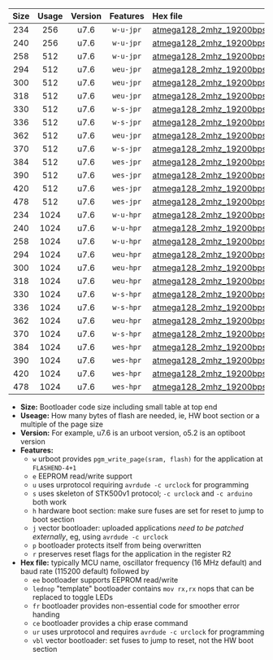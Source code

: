 |Size|Usage|Version|Features|Hex file|
|:-:|:-:|:-:|:-:|:--|
|234|256|u7.6|`w-u-jpr`|[atmega128_2mhz_19200bps_ur_vbl.hex](https://raw.githubusercontent.com/stefanrueger/urboot/main//atmega128_2mhz_19200bps_ur_vbl.hex)|
|240|256|u7.6|`w-u-jpr`|[atmega128_2mhz_19200bps_lednop_ur_vbl.hex](https://raw.githubusercontent.com/stefanrueger/urboot/main//atmega128_2mhz_19200bps_lednop_ur_vbl.hex)|
|258|512|u7.6|`w-u-jpr`|[atmega128_2mhz_19200bps_lednop_fr_ur_vbl.hex](https://raw.githubusercontent.com/stefanrueger/urboot/main//atmega128_2mhz_19200bps_lednop_fr_ur_vbl.hex)|
|294|512|u7.6|`weu-jpr`|[atmega128_2mhz_19200bps_ee_ur_vbl.hex](https://raw.githubusercontent.com/stefanrueger/urboot/main//atmega128_2mhz_19200bps_ee_ur_vbl.hex)|
|300|512|u7.6|`weu-jpr`|[atmega128_2mhz_19200bps_ee_lednop_ur_vbl.hex](https://raw.githubusercontent.com/stefanrueger/urboot/main//atmega128_2mhz_19200bps_ee_lednop_ur_vbl.hex)|
|318|512|u7.6|`weu-jpr`|[atmega128_2mhz_19200bps_ee_lednop_fr_ur_vbl.hex](https://raw.githubusercontent.com/stefanrueger/urboot/main//atmega128_2mhz_19200bps_ee_lednop_fr_ur_vbl.hex)|
|330|512|u7.6|`w-s-jpr`|[atmega128_2mhz_19200bps_vbl.hex](https://raw.githubusercontent.com/stefanrueger/urboot/main//atmega128_2mhz_19200bps_vbl.hex)|
|336|512|u7.6|`w-s-jpr`|[atmega128_2mhz_19200bps_lednop_vbl.hex](https://raw.githubusercontent.com/stefanrueger/urboot/main//atmega128_2mhz_19200bps_lednop_vbl.hex)|
|362|512|u7.6|`weu-jpr`|[atmega128_2mhz_19200bps_ee_lednop_fr_ce_ur_vbl.hex](https://raw.githubusercontent.com/stefanrueger/urboot/main//atmega128_2mhz_19200bps_ee_lednop_fr_ce_ur_vbl.hex)|
|370|512|u7.6|`w-s-jpr`|[atmega128_2mhz_19200bps_lednop_fr_vbl.hex](https://raw.githubusercontent.com/stefanrueger/urboot/main//atmega128_2mhz_19200bps_lednop_fr_vbl.hex)|
|384|512|u7.6|`wes-jpr`|[atmega128_2mhz_19200bps_ee_vbl.hex](https://raw.githubusercontent.com/stefanrueger/urboot/main//atmega128_2mhz_19200bps_ee_vbl.hex)|
|390|512|u7.6|`wes-jpr`|[atmega128_2mhz_19200bps_ee_lednop_vbl.hex](https://raw.githubusercontent.com/stefanrueger/urboot/main//atmega128_2mhz_19200bps_ee_lednop_vbl.hex)|
|420|512|u7.6|`wes-jpr`|[atmega128_2mhz_19200bps_ee_lednop_fr_vbl.hex](https://raw.githubusercontent.com/stefanrueger/urboot/main//atmega128_2mhz_19200bps_ee_lednop_fr_vbl.hex)|
|478|512|u7.6|`wes-jpr`|[atmega128_2mhz_19200bps_ee_lednop_fr_ce_vbl.hex](https://raw.githubusercontent.com/stefanrueger/urboot/main//atmega128_2mhz_19200bps_ee_lednop_fr_ce_vbl.hex)|
|234|1024|u7.6|`w-u-hpr`|[atmega128_2mhz_19200bps_ur.hex](https://raw.githubusercontent.com/stefanrueger/urboot/main//atmega128_2mhz_19200bps_ur.hex)|
|240|1024|u7.6|`w-u-hpr`|[atmega128_2mhz_19200bps_lednop_ur.hex](https://raw.githubusercontent.com/stefanrueger/urboot/main//atmega128_2mhz_19200bps_lednop_ur.hex)|
|258|1024|u7.6|`w-u-hpr`|[atmega128_2mhz_19200bps_lednop_fr_ur.hex](https://raw.githubusercontent.com/stefanrueger/urboot/main//atmega128_2mhz_19200bps_lednop_fr_ur.hex)|
|294|1024|u7.6|`weu-hpr`|[atmega128_2mhz_19200bps_ee_ur.hex](https://raw.githubusercontent.com/stefanrueger/urboot/main//atmega128_2mhz_19200bps_ee_ur.hex)|
|300|1024|u7.6|`weu-hpr`|[atmega128_2mhz_19200bps_ee_lednop_ur.hex](https://raw.githubusercontent.com/stefanrueger/urboot/main//atmega128_2mhz_19200bps_ee_lednop_ur.hex)|
|318|1024|u7.6|`weu-hpr`|[atmega128_2mhz_19200bps_ee_lednop_fr_ur.hex](https://raw.githubusercontent.com/stefanrueger/urboot/main//atmega128_2mhz_19200bps_ee_lednop_fr_ur.hex)|
|330|1024|u7.6|`w-s-hpr`|[atmega128_2mhz_19200bps.hex](https://raw.githubusercontent.com/stefanrueger/urboot/main//atmega128_2mhz_19200bps.hex)|
|336|1024|u7.6|`w-s-hpr`|[atmega128_2mhz_19200bps_lednop.hex](https://raw.githubusercontent.com/stefanrueger/urboot/main//atmega128_2mhz_19200bps_lednop.hex)|
|362|1024|u7.6|`weu-hpr`|[atmega128_2mhz_19200bps_ee_lednop_fr_ce_ur.hex](https://raw.githubusercontent.com/stefanrueger/urboot/main//atmega128_2mhz_19200bps_ee_lednop_fr_ce_ur.hex)|
|370|1024|u7.6|`w-s-hpr`|[atmega128_2mhz_19200bps_lednop_fr.hex](https://raw.githubusercontent.com/stefanrueger/urboot/main//atmega128_2mhz_19200bps_lednop_fr.hex)|
|384|1024|u7.6|`wes-hpr`|[atmega128_2mhz_19200bps_ee.hex](https://raw.githubusercontent.com/stefanrueger/urboot/main//atmega128_2mhz_19200bps_ee.hex)|
|390|1024|u7.6|`wes-hpr`|[atmega128_2mhz_19200bps_ee_lednop.hex](https://raw.githubusercontent.com/stefanrueger/urboot/main//atmega128_2mhz_19200bps_ee_lednop.hex)|
|420|1024|u7.6|`wes-hpr`|[atmega128_2mhz_19200bps_ee_lednop_fr.hex](https://raw.githubusercontent.com/stefanrueger/urboot/main//atmega128_2mhz_19200bps_ee_lednop_fr.hex)|
|478|1024|u7.6|`wes-hpr`|[atmega128_2mhz_19200bps_ee_lednop_fr_ce.hex](https://raw.githubusercontent.com/stefanrueger/urboot/main//atmega128_2mhz_19200bps_ee_lednop_fr_ce.hex)|

- **Size:** Bootloader code size including small table at top end
- **Useage:** How many bytes of flash are needed, ie, HW boot section or a multiple of the page size
- **Version:** For example, u7.6 is an urboot version, o5.2 is an optiboot version
- **Features:**
  + `w` urboot provides `pgm_write_page(sram, flash)` for the application at `FLASHEND-4+1`
  + `e` EEPROM read/write support
  + `u` uses urprotocol requiring `avrdude -c urclock` for programming
  + `s` uses skeleton of STK500v1 protocol; `-c urclock` and `-c arduino` both work
  + `h` hardware boot section: make sure fuses are set for reset to jump to boot section
  + `j` vector bootloader: uploaded applications *need to be patched externally*, eg, using `avrdude -c urclock`
  + `p` bootloader protects itself from being overwritten
  + `r` preserves reset flags for the application in the register R2
- **Hex file:** typically MCU name, oscillator frequency (16 MHz default) and baud rate (115200 default) followed by
  + `ee` bootloader supports EEPROM read/write
  + `lednop` "template" bootloader contains `mov rx,rx` nops that can be replaced to toggle LEDs
  + `fr` bootloader provides non-essential code for smoother error handing
  + `ce` bootloader provides a chip erase command
  + `ur` uses urprotocol and requires `avrdude -c urclock` for programming
  + `vbl` vector bootloader: set fuses to jump to reset, not the HW boot section
